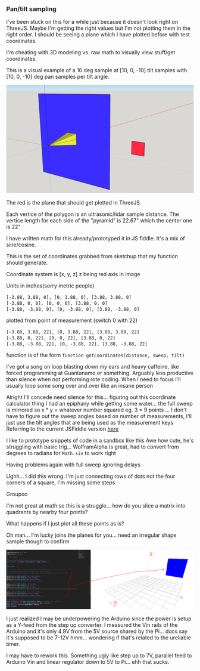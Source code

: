 ### Pan/tilt sampling

I've been stuck on this for a while just because it doesn't look right on ThreeJS.
Maybe I'm getting the right values but I'm not plotting them in the right order.
I should be seeing a plane which I have plotted before with test coordinates.

I'm cheating with 3D modeling vs. raw math to visually view stuff/get coordinates.

This is a visual example of a 10 deg sample at [10, 0, -10] tilt samples with [10, 0, -10] deg pan samples per tilt angle.

![sketchup mock of 10 deg pan tilt sample](./repo-images/sketchup-10deg-10deg-10deg-sample.png)

The red is the plane that should get plotted in ThreeJS.

Each vertice of the polygon is an ultrasonic/lidar sample distance. The vertice length for each side of the "pyramid" is 22.67" which the center one is 22"

I have written math for this already/prototyped it in JS fiddle. It's a mix of sine/cosine.

This is the set of coordinates grabbed from sketchup that my function should generate.

Coordinate system is [x, y, z] z being red axis in image

Units in inches(sorry metric people)

```
[-3.88, 3.88, 0], [0, 3.88, 0], [3.88, 3.88, 0]
[-3.88, 0, 0], [0, 0, 0], [3.88, 0, 0]
[-3.88, -3.88, 0], [0, -3.88, 0], [3.88, -3.88, 0]
```

plotted from point of measurement (switch 0 with 22)

```
[-3.88, 3.88, 22], [0, 3.88, 22], [3.88, 3.88, 22]
[-3.88, 0, 22], [0, 0, 22], [3.88, 0, 22]
[-3.88, -3.88, 22], [0, -3.88, 22], [3.88, -3.88, 22]
```

function is of the form `function getCoordinates(distance, sweep, tilt)`

I've got a song on loop blasting down my ears and heavy caffeine, like forced programming at Guantanamo or something.
Arguably less productive than silence when not performing rote coding.
When I need to focus I'll usually loop some song over and over like an insane person

Alright I'll concede need silence for this... figuring out this coordinate calculator thing
I had an epiphany while getting some water... the full sweep is mirrored so x * y = whatever number squared eg. 3 = 9 points
... I don't have to figure out the sweep angles based on number of measurements, I'll just use the tilt angles that are being used as the measurement keys
Referring to the current JSFiddle version [here](https://jsfiddle.net/ys6hzbk4/21/)

I like to prototype snippets of code in a sandbox like this
Awe how cute, he's struggling with basic trig... WolframAlpha is great, had to convert from degrees to radians for `Math.sin` to work right

Having problems again with full sweep ignoring delays

Ughh... I did this wrong. I'm just connecting rows of dots not the four corners of a square, I'm missing some steps

Groupoo

I'm not great at math so this is a struggle... how do you slice a matrix into quadrants by nearby four points?

What happens if I just plot all these points as is?

Oh man... I'm lucky joins the planes for you... need an irregular shape sample though to confirm

![plotty-boi](./repo-images/plot-threejs.PNG)

I just realized I may be underpowering the Arduino since the power is setup as a Y-feed from the step up converter. I measured the Vin rails of the Arduino and it's only 4.9V from the 5V source shared by the Pi... docs say it's supposed to be 7-12V hmm... wondering if that's related to the ureliable timer.

I may have to rework this. Something ugly like step up to 7V, parallel feed to Arduino Vin and linear regulator down to 5V to Pi... ehh that sucks.